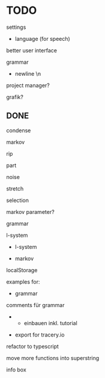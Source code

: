 # TODO

settings

- language (for speech)

better user interface

grammar

- newline \n

project manager?

grafik?

## DONE

condense

markov

rip

part

noise

stretch

selection

markov parameter?

grammar

l-system

- l-system

- markov

localStorage

examples for:
- grammar

comments für grammar

- + einbauen inkl. tutorial

- export for tracery.io

refactor to typescript

move more functions into superstring

info box
